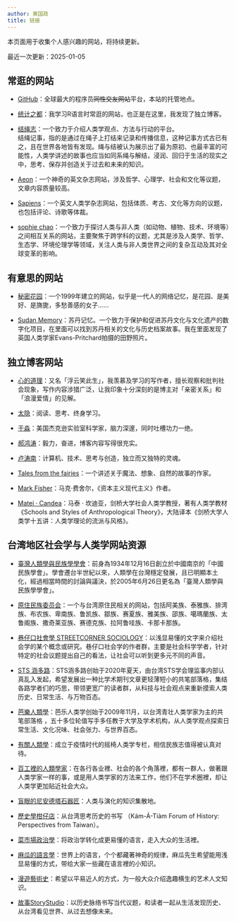 ```yaml
---
author: 黄国政
title: 链接
---
```


本页面用于收集个人感兴趣的网站，将持续更新。

最近一次更新：2025-01-05

## 常逛的网站

- [GitHub](https://github.com)：全球最大的程序员~~同性交友网站~~平台，本站的托管地点。

- [统计之都](https://cosx.org/)：我学习R语言时常逛的网站，也正是在这里，我发现了独立博客。

- [结绳志](https://tyingknots.net/)：一个致力于介绍人类学观点、方法与行动的平台。<br>结绳记事，指的是通过在绳子上打结来记录和传播信息，这种记事方式古已有之，且在世界各地皆有发现。绳与结被认为展示出了最为原初、也最丰富的可能性，人类学讲述的故事也应当如同系绳与解结，浸润、回归于生活的现实之中，思考、保存并创造关于过去和未来的知识。

- [Aeon](http://aeon.co)：一个神奇的英文杂志网站，涉及哲学、心理学、社会和文化等议题，文章内容质量较高。

- [Sapiens](https://www.sapiens.org/)：一个英文人类学杂志网站，包括体质、考古、文化等方向的议题，也包括评论、诗歌等体裁。

- [sophie chao](https://www.morethanhumanworlds.com/)：一个致力于探讨人类与非人类（如动物、植物、技术、环境等）之间相互关系的网站，主要聚焦于跨学科的议题，尤其是涉及人类学、哲学、生态学、环境伦理学等领域，关注人类与非人类世界之间的复杂互动及其对全球变革的影响。

## 有意思的网站

- [秘密花园](http://www.yini.org/)：一个1999年建立的网站，似乎是一代人的网络记忆，是花园、是美好、是旖旎，多愁善感的女子……

- [Sudan Memory](https://www.sudanmemory.org/cms/111/)：苏丹记忆。一个致力于保护和促进苏丹文化与文化遗产的数字化项目，在里面可以找到苏丹相关的文化与历史档案故事。我在里面发现了英国人类学家Evans-Pritchard拍摄的田野照片。

## 独立博客网站

- [心的道理](https://stephenleng.com/)：又名「浮云笑此生」，我羡慕及学习的写作者，擅长观察和批判社会现象，写作内容涉猎广泛，让我印象十分深刻的是博主对「亲密关系」和「浪漫爱情」的见解。

- [太隐](https://wangyurui.com/)：阅读、思考、终身学习。

- [于淼](https://yufree.cn)：美国杰克逊实验室科学家，脑力深邃，同时吐槽功力一绝。

- [郝鸿涛](https://hongtaoh.com/)：毅力，奋进，博客内容写得很充实。

- [卢涛南](https://lutaonan.com/)：计算机、技术、思考与创造，独立而又独特的灵魂。

- [Tales from the fairies](https://talesfromthefairies.wordpress.com/)：一个讲述关于魔法、想象、自然的故事的作家。

- [Mark Fisher](http://k-punk.org/)：马克·费舍尔，《资本主义现代主义》作者。

- [Matei · Candea](https://www.candea.org/new-page-1)：马泰 · 坎迪亚，剑桥大学社会人类学教授，著有人类学教材《Schools and Styles of Anthropological Theory》，大陆译本《剑桥大学人类学十五讲：人类学理论的流派与风格》。

## 台湾地区社会学与人类学网站资源

- [臺灣人類學與民族學學會](https://www.taiwananthro.org.tw/)：前身為1934年12月16日創立於中國南京的「中國民族學會」。學會遷台半世紀以來，人類學在台灣穩定發展，且已明顯本土化，經過相當時間的討論與議決，於2005年6月26日更名為「臺灣人類學與民族學學會」。

- [原住民族委员会](https://www.cip.gov.tw/zh-tw/index.html)：一个与台湾原住民相关的网站，包括阿美族、泰雅族、排湾族、布农族、卑南族、鲁凯族、鄒族、赛夏族、雅美族、邵族、噶瑪蘭族、太鲁阁族、撒奇莱亚族、赛德克族、拉阿鲁哇族、卡那卡那族。

- [巷仔口社會學 STREETCORNER SOCIOLOGY](https://twstreetcorner.org/)：以浅显易懂的文字来介绍社会学的某个概念或研究。巷仔口社会学的作者群，主要是社会科学学者，针对特定的社会议题提出自己的看法，让社会可以听到更多元不同的声音。

- [STS 涵多路](http://stshandoru.tw/)：STS涵多路创始于2020年夏天，由台湾STS学会理监事内部认真乱入发起，希望发展出一种比学术期刊文章更轻薄短小的共笔部落格，集结各路学者们的巧思，带领更宽广的读者群，从科技与社会观点来重新摸索人类历史、日常生活、与万物百态。

- [芭樂人類學](https://guavanthropology.tw/)：芭乐人类学创始于2009年11月，以台湾青壮人类学家为主的共笔部落格 ，五十多位轮值写手多任教于大学及学术机构，从人类学观点探索日常生活、文化况味、社会张力、与世界百态。

- [有關人類學](https://allaboutanthropology.medium.com/)：成立于疫情时代的摇椅人类学专栏，相信民族志值得被认真对待。

- [百工裡的人類學家](https://zh-tw.facebook.com/anthropologistsforthefuture/)：在各行各业裡、社会的各个角落裡，都有一群人，做著跟人类学家一样的事，或是用人类学家的方法来工作，他们不在学术圈裡，却让人类学更加贴近社会大众。

- [盲眼的尼安德塔石器匠](https://neanderthaldna.pixnet.net/blog)：人类与演化的知识集散地。

- [歷史學柑仔店](https://kamatiam.org/)：从台湾思考历史的书写 （Kám-Á-Tiàm Forum of History: Perspectives from Taiwan）。

- [菜市場政治學](https://whogovernstw.org/)：将政治学转化成更易懂的语言，走入大众的生活裡。

- [麻瓜的語言學](https://uegu.blogspot.com/)：世界上的语言，个个都藏著神奇的规律，麻瓜先生希望能用浅显易懂的方式，带给大家一些藏在语言裡的小知识。

- [漫遊藝術史](https://arthistorystrolls.com/)：希望以平易近人的方式，为一般大众介绍逸趣横生的艺术人文知识。

- [故事StoryStudio](https://storystudio.tw/)：以历史脉络书写当代议题，和读者一起从生活发现历史、从台湾看见世界、从过去想像未来。